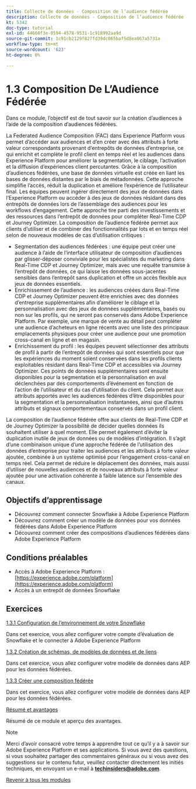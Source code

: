 ```yaml
---
title: Collecte de données - Composition de l’audience fédérée
description: Collecte de données - Composition de l’audience fédérée
kt: 5342
doc-type: tutorial
exl-id: 44660f3e-0594-4578-9531-1c918992aa9d
source-git-commit: 1c91cb2129f827fd39dc065baf5d8ea067a5731a
workflow-type: tm+mt
source-wordcount: '623'
ht-degree: 0%

---
```


# 1.3 Composition De L’Audience Fédérée

Dans ce module, l’objectif est de tout savoir sur la création d’audiences à l’aide de la composition d’audiences fédérées.

La Federated Audience Composition (FAC) dans Experience Platform vous permet d’accéder aux audiences et d’en créer avec des attributs à forte valeur correspondants provenant d’entrepôts de données d’entreprise, ce qui enrichit et complète le profil client en temps réel et les audiences dans Experience Platform pour améliorer la segmentation, le ciblage, l’activation et la diffusion d’expériences client percutantes. Grâce à la composition d’audiences fédérées, une base de données virtuelle est créée en liant les bases de données distantes par le biais de métadonnées. Cette approche simplifie l’accès, réduit la duplication et améliore l’expérience de l’utilisateur final. Les équipes peuvent ingérer directement des jeux de données dans l’Experience Platform ou accéder à des jeux de données résidant dans des entrepôts de données lors de l’assemblage des audiences pour les workflows d’engagement. Cette approche tire parti des investissements et des ressources dans l’entrepôt de données pour compléter Real-Time CDP et Journey Optimizer. La composition de l’audience fédérée permet aux clients d’utiliser et de combiner des fonctionnalités par lots et en temps réel selon de nouveaux modèles de cas d’utilisation critiques :

- Segmentation des audiences fédérées : une équipe peut créer une audience à l’aide de l’interface utilisateur de composition d’audiences par glisser-déposer conviviale pour les spécialistes du marketing dans Real-Time CDP et Journey Optimizer, mais avec une requête transmise à l’entrepôt de données, ce qui laisse les données sous-jacentes sensibles dans l’entrepôt sans duplication et offre un accès flexible aux jeux de données essentiels.
- Enrichissement de l’audience : les audiences créées dans Real-Time CDP et Journey Optimizer peuvent être enrichies avec des données d’entreprise supplémentaires afin d’améliorer le ciblage et la personnalisation avec des jeux de données supplémentaires, basés ou non sur les profils, qui ne seront pas conservés dans Adobe Experience Platform. Par exemple, une marque de vente au détail peut compléter une audience d’acheteurs en ligne récents avec une liste des principaux emplacements physiques pour créer une audience pour une promotion cross-canal en ligne et en magasin.
- Enrichissement du profil : les équipes peuvent sélectionner des attributs de profil à partir de l’entrepôt de données qui sont essentiels pour que les expériences du moment soient conservées dans les profils clients exploitables résidant dans Real-Time CDP et accessibles via Journey Optimizer. Ces points de données supplémentaires sont ensuite disponibles pour la segmentation et la personnalisation en aval déclenchées par des comportements d’événement en fonction de l’action de l’utilisateur et du cas d’utilisation du client. Cela permet aux attributs apportés avec les audiences fédérées d’être disponibles pour la segmentation et la personnalisation instantanées, ainsi que d’autres attributs et signaux comportementaux conservés dans un profil client.

La composition de l’audience fédérée offre aux clients de Real-Time CDP et de Journey Optimizer la possibilité de décider quelles données ils souhaitent utiliser à quel moment. Elle permet également d’éviter la duplication inutile de jeux de données ou de modèles d’intégration. Il s’agit d’une combinaison unique d’une approche fédérée de l’utilisation des données d’entreprise pour traiter les audiences et les attributs à forte valeur ajoutée, combinée à un système optimisé pour l’engagement cross-canal en temps réel. Cela permet de réduire le déplacement des données, mais aussi d’utiliser de nouvelles audiences et de nouveaux attributs à forte valeur ajoutée pour une activation cohérente à faible latence sur l’ensemble des canaux.

## Objectifs d’apprentissage

- Découvrez comment connecter Snowflake à Adobe Experience Platform
- Découvrez comment créer un modèle de données pour vos données fédérées dans Adobe Experience Platform
- Découvrez comment créer des compositions d’audiences fédérées dans Adobe Experience Platform

## Conditions préalables

- Accès à Adobe Experience Platform : [https://experience.adobe.com/platform](https://experience.adobe.com/platform)
- Accès à un entrepôt de données Snowflake

## Exercices

[1.3.1 Configuration de l’environnement de votre Snowflake](./ex1.md)

Dans cet exercice, vous allez configurer votre compte d’évaluation de Snowflake et le connecter à Adobe Experience Platform

[1.3.2 Création de schémas, de modèles de données et de liens](./ex2.md)

Dans cet exercice, vous allez configurer votre modèle de données dans AEP pour les données fédérées.

[1.3.3 Créer une composition fédérée](./ex3.md)

Dans cet exercice, vous allez configurer votre modèle de données dans AEP pour les données fédérées.

[Résumé et avantages](./summary.md)

Résumé de ce module et aperçu des avantages.

>[!NOTE]
>
>Merci d’avoir consacré votre temps à apprendre tout ce qu’il y a à savoir sur Adobe Experience Platform et ses applications. Si vous avez des questions, si vous souhaitez partager des commentaires généraux ou si vous avez des suggestions sur le contenu futur, veuillez contacter directement les initiés techniques, en envoyant un e-mail à **techinsiders@adobe.com**.

[Revenir à tous les modules](../../../overview.md)
